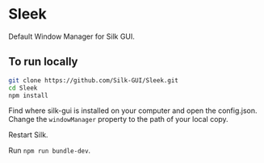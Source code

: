 # Sleek
Default Window Manager for Silk GUI. 

## To run locally


``` bash
git clone https://github.com/Silk-GUI/Sleek.git
cd Sleek
npm install
```

Find where silk-gui is installed on your computer and open the config.json. Change the `windowManager` 
property to the path of your local copy.

Restart Silk.

Run `npm run bundle-dev`. 
